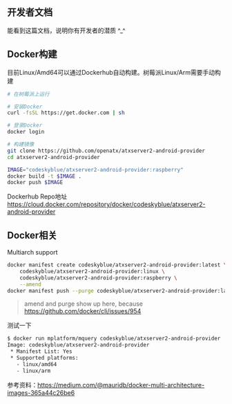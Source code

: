 ## 开发者文档
能看到这篇文档，说明你有开发者的潜质 ^_^

## Docker构建
目前Linux/Amd64可以通过Dockerhub自动构建。树莓派Linux/Arm需要手动构建

```bash
# 在树莓派上运行

# 安装Docker
curl -fsSL https://get.docker.com | sh

# 登录Docker
docker login

# 构建镜像
git clone https://github.com/openatx/atxserver2-android-provider
cd atxserver2-android-provider

IMAGE="codeskyblue/atxserver2-android-provider:raspberry"
docker build -t $IMAGE .
docker push $IMAGE
```

Dockerhub Repo地址 https://cloud.docker.com/repository/docker/codeskyblue/atxserver2-android-provider

## Docker相关
Multiarch support

```bash
docker manifest create codeskyblue/atxserver2-android-provider:latest \
    codeskyblue/atxserver2-android-provider:linux \
    codeskyblue/atxserver2-android-provider:raspberry \
    --amend
docker manifest push --purge codeskyblue/atxserver2-android-provider:latest
```

> amend and purge show up here, because https://github.com/docker/cli/issues/954

测试一下

```bash
$ docker run mplatform/mquery codeskyblue/atxserver2-android-provider
Image: codeskyblue/atxserver2-android-provider
 * Manifest List: Yes
 * Supported platforms:
   - linux/amd64
   - linux/arm
```

参考资料：https://medium.com/@mauridb/docker-multi-architecture-images-365a44c26be6